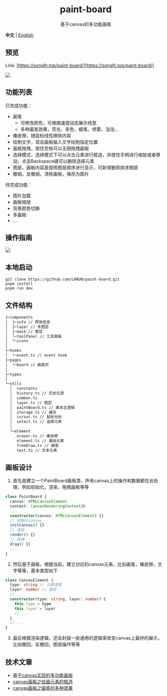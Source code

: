 <h1 align="center">paint-board</h1>
<div align="center">

  基于canvas的多功能画板

</div>

**中文** | [English](./README.en-US.md)

## 预览
Link: [https://songlh.top/paint-board/](https://songlh.top/paint-board/)

![](https://s1.ax1x.com/2022/12/17/zH59vn.png)

## 功能列表
已完成功能：
+ 画笔
  - 可修改颜色，可根据速度动态展示线宽
  - 多种画笔效果，荧光、多色、蜡笔、喷雾、泡泡...
+ 橡皮擦，随鼠标线性擦除内容
+ 绘制文字，双击画板输入文字绘制指定位置
+ 画板拖拽，按住空格可以无限拖拽画板
+ 选择模式，选择模式下可以点击元素进行框选，并按住手柄进行缩放或者移动，点击Backspace键可以删除选择元素
+ 图层，画板内容是按照图层顺序进行显示，可新增删除排序图层
+ 撤销，反撤销，清除画板，保存为图片

待完成功能：
+ 图片加载
+ 画板缩放
+ 背景颜色切换
+ 多画板
+ ...

## 操作指南
<image src="https://s1.ax1x.com/2022/12/17/zHbHJK.png" />

## 本地启动
```
git clone https://github.com/LHRUN/paint-board.git
pnpm install
pnpm run dev
```

## 文件结构

```bash
├─components  
│  ├─info // 帮助信息
│  ├─layer // 多图层
│  ├─mask // 蒙层
│  └─toolPanel // 工具面板
│  └─icons
│
├─hooks
│  └─event.ts // event hook
├─pages
│  └─board // 画板页
│
├─types
│
└─utils
  │  constants
  │  history.ts // 历史记录
  │  common.ts 
  │  layer.ts // 图层
  │  paintBoard.ts // 画本主逻辑
  │  storage.ts // 缓存
  │  cursor.ts // 鼠标光标
  │  select.ts // 选择元素
  │
  └─element
     eraser.ts // 橡皮擦
     element.ts // 基础元素
     freeDraw.ts // 画笔
     text.ts // 文本元素
```

## 画板设计
1. 首先是建立一个PaintBoard画板类，所有canvas上的操作和数据都在此处理，例如初始化，渲染，拖拽画板等等
```ts
class PaintBoard {
  canvas: HTMLCanvasElement
  context: CanvasRenderingContext2D
  ...
  constructor(canvas: HTMLCanvasElement) {}
  // 初始化canvas
  initCanvas() {}
  // 渲染
  render() {}
  // 拖拽
  drag() {}
  ...
}
```
2. 然后基于画板，根据当前，建立对应的canvas元素，比如画笔，橡皮擦，文字等等，基本类型如下
```ts
class CanvasElement {
  type: string // 元素类型
  layer: number // 图层
  // ...
  constructor(type: string, layer: number) {
    this.type = type
    this.layer = layer
    // ...
  }
  // ...
}
```
3. 最后根据渲染逻辑，还会封装一些通用的逻辑来改变canvas上最终的展示，比如撤回，反撤回，图层操作等等

## 技术文章
+ [基于canvas实现的多功能画板](https://lhrun.github.io/2022/09/21/%E5%9F%BA%E4%BA%8Ecanvas%E5%AE%9E%E7%8E%B0%E7%9A%84%E5%A4%9A%E5%8A%9F%E8%83%BD%E7%94%BB%E6%9D%BF/)
+ [canvas画板之绘画元素的框选](https://songlh.top/2022/12/05/canvas%E7%94%BB%E6%9D%BF%E4%B9%8B%E7%BB%98%E7%94%BB%E5%85%83%E7%B4%A0%E7%9A%84%E6%A1%86%E9%80%89/)
+ [canvas画板之画笔的多种效果](https://songlh.top/2022/12/17/canvas%E7%94%BB%E6%9D%BF%E4%B9%8B%E7%94%BB%E7%AC%94%E7%9A%84%E5%A4%9A%E7%A7%8D%E6%95%88%E6%9E%9C/)

